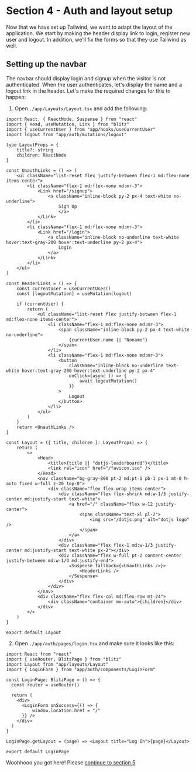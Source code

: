 # Section 4 - Auth and layout setup
Now that we have set up Tailwind, we want to adapt the layout of the application. We start by making the header display link to login, register new user and logout. In addition, we'll fix the forms so that they use Tailwind as well.

## Setting up the navbar
The navbar should display login and signup when the visitor is not authenticated. When the user authenticates, let's display the name and a logout link in the header. 
Let's make the required changes for this to happen:
1) Open `./app/Layouts/Layout.tsx` and add the following:
```tsx
import React, { ReactNode, Suspense } from "react"
import { Head, useMutation, Link } from "blitz"
import { useCurrentUser } from "app/hooks/useCurrentUser"
import logout from "app/auth/mutations/logout"

type LayoutProps = {
	title?: string
	children: ReactNode
}

const UnauthLinks = () => (
	<ul className="list-reset flex justify-between flex-1 md:flex-none items-center">
		<li className="flex-1 md:flex-none md:mr-3">
			<Link href="/signup">
				<a className="inline-block py-2 px-4 text-white no-underline">
					Sign Up
					</a>
			</Link>
		</li>
		<li className="flex-1 md:flex-none md:mr-3">
			<Link href="/login">
				<a className="inline-block no-underline text-white hover:text-gray-200 hover:text-underline py-2 px-4">
					Login
				</a>
			</Link>
		</li>
	</ul>
)

const HeaderLinks = () => {
	const currentUser = useCurrentUser()
	const [logoutMutation] = useMutation(logout)

	if (currentUser) {
		return (
			<ul className="list-reset flex justify-between flex-1 md:flex-none items-center">
				<li className="flex-1 md:flex-none md:mr-3">
					<span className="inline-block py-2 px-4 text-white no-underline">
						{currentUser.name || "Noname"}
					</span>
				</li>
				<li className="flex-1 md:flex-none md:mr-3">
					<button
						className="inline-block no-underline text-white hover:text-gray-200 hover:text-underline py-2 px-4"
						onClick={async () => {
							await logoutMutation()
						}}
					>
						Logout
					</button>
				</li>
			</ul>
		)
	}
	return <UnauthLinks />
}

const Layout = ({ title, children }: LayoutProps) => {
	return (
		<>
			<Head>
				<title>{title || "dotjs-leaderboardd"}</title>
				<link rel="icon" href="/favicon.ico" />
			</Head>
			<nav className="bg-gray-800 pt-2 md:pt-1 pb-1 px-1 mt-0 h-auto fixed w-full z-20 top-0">
				<div className="flex flex-wrap items-center">
					<div className="flex flex-shrink md:w-1/3 justify-center md:justify-start text-white">
						<a href="/" className="flex w-12 justify-center">
							<span className="text-xl pl-2">
								<img src="/dotjs.png" alt="dotjs logo" />
							</span>
						</a>
					</div>
					<div className="flex flex-1 md:w-1/3 justify-center md:justify-start text-white px-2"></div>
					<div className="flex w-full pt-2 content-center justify-between md:w-1/3 md:justify-end">
						<Suspense fallback={<UnauthLinks />}>
							<HeaderLinks />
						</Suspense>
					</div>
				</div>
			</nav>
			<div className="flex flex-col md:flex-row mt-24">
				<div className="container mx-auto">{children}</div>
			</div>
		</>
	)
}

export default Layout
```

2) Open `./app/auth/pages/login.tsx` and make sure it looks like this:
```tsx
import React from "react"
import { useRouter, BlitzPage } from "blitz"
import Layout from "app/layouts/Layout"
import { LoginForm } from "app/auth/components/LoginForm"

const LoginPage: BlitzPage = () => {
  const router = useRouter()

  return (
    <div>
      <LoginForm onSuccess={() => {
		  window.location.href = "/"
	  }} />
    </div>
  )
}

LoginPage.getLayout = (page) => <Layout title="Log In">{page}</Layout>

export default LoginPage
``` 

Woohhooo you got here! Please [continue to section 5](../five)
